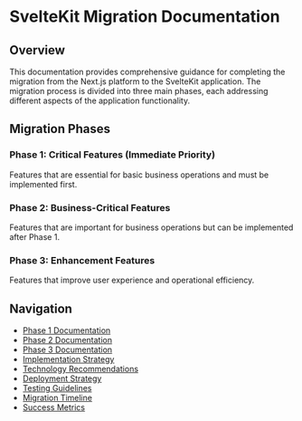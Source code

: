 # SvelteKit Migration Documentation

## Overview
This documentation provides comprehensive guidance for completing the migration from the Next.js platform to the SvelteKit application. The migration process is divided into three main phases, each addressing different aspects of the application functionality.

## Migration Phases

### Phase 1: Critical Features (Immediate Priority)
Features that are essential for basic business operations and must be implemented first.

### Phase 2: Business-Critical Features
Features that are important for business operations but can be implemented after Phase 1.

### Phase 3: Enhancement Features
Features that improve user experience and operational efficiency.

## Navigation
- [Phase 1 Documentation](PHASE_1_CRITICAL_FEATURES.md)
- [Phase 2 Documentation](PHASE_2_BUSINESS_FEATURES.md)
- [Phase 3 Documentation](PHASE_3_ENHANCEMENT_FEATURES.md)
- [Implementation Strategy](IMPLEMENTATION_STRATEGY.md)
- [Technology Recommendations](TECHNOLOGY_RECOMMENDATIONS.md)
- [Deployment Strategy](DEPLOYMENT_STRATEGY.md)
- [Testing Guidelines](TESTING_GUIDELINES.md)
- [Migration Timeline](TIMELINE.md)
- [Success Metrics](SUCCESS_METRICS.md)